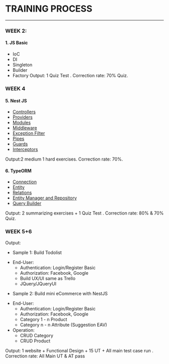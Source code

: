 # TRAINING PROCESS

---

### WEEK 2:

#### 1. JS Basic

- IoC
- DI
- Singleton
- Builder
- Factory
Output: 1 Quiz Test . 
Correction rate: 70% Quiz.

### WEEK 4

#### 5. Nest JS

- [Controllers](https://docs.nestjs.com/controllers)
- [Providers](https://docs.nestjs.com/providers)
- [Modules](https://docs.nestjs.com/modules)
- [Middleware](https://docs.nestjs.com/middleware)
- [Exception Filter](https://docs.nestjs.com/exception-filters)
- [Pipes](https://docs.nestjs.com/pipes)
- [Guards](https://docs.nestjs.com/guards)
- [Interceptors](https://docs.nestjs.com/interceptors)

Output:2 medium 1 hard exercises. 
Correction rate: 70%.

#### 6. TypeORM
- [Connection](https://typeorm.io/#/connection)
- [Entity](https://typeorm.io/#/relations)
- [Relations](https://typeorm.io/#/relations)
- [Entity Manager and Repository](https://typeorm.io/#/working-with-entity-manager)
- [Query Builder](https://typeorm.io/#/select-query-builder)

Output: 2 summarizing exercises + 1 Quiz Test . 
Correction rate: 80% & 70% Quiz.

### WEEK 5+6
Output:
* Sample 1: Build Todolist
- End-User:
  + Authentication: Login/Register Basic
  + Authorization: Facebook, Google
  + Build UX/UI same as Trello
  + JQuery/JQueryUI

* Sample 2: Build mini eCommerce with NestJS
- End-User:
  + Authentication: Login/Register Basic
  + Authorization: Facebook, Google
  + Category 1 - n Product
  + Category n - n Attribute (Suggestion EAV)
- Operation:
  + CRUD Category
  + CRUD Product
 
Output: 1 website + Functional Design + 15 UT + All main test case run . 
Correction rate: All Main UT & AT pass
